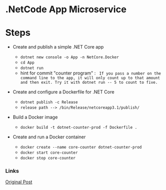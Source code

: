 # .NetCode App Microservice

# Steps 
- Create and publish a simple .NET Core app
    - `dotnet new console -o App -n NetCore.Docker`
    - `cd App`
    - `dotnet run`
    - hint for commit "counter program" : ` If you pass a number on the command line to the app, it will only count up to that amount and then exit. Try it with dotnet run -- 5 to count to five.`

- Create and configure a Dockerfile for .NET Core
    - `dotnet publish -c Release`
    - `release path --> /bin/Release/netcoreapp3.1/publish/`

- Build a Docker image
    - `docker build -t dotnet-counter-prod -f Dockerfile .`
- Create and run a Docker container
    - `docker create --name core-counter dotnet-counter-prod`
    - `docker start core-counter`
    - `docker stop core-counter`

### Links
   
[Original Post](https://docs.microsoft.com/en-us/dotnet/core/docker/build-container?tabs=windows)